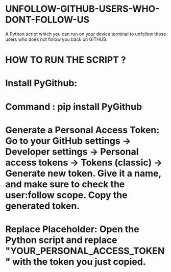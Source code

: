 # UNFOLLOW-GITHUB-USERS-WHO-DONT-FOLLOW-US
A Python script which you can run on your device terminal to unfollow those users who does not follow you back on GITHUB.

# HOW TO RUN THE SCRIPT ?

# Install PyGithub:
# Command : pip install PyGithub
# Generate a Personal Access Token: Go to your GitHub settings -> Developer settings -> Personal access tokens -> Tokens (classic) -> Generate new token. Give it a name, and make sure to check the user:follow scope. Copy the generated token.
# Replace Placeholder: Open the Python script and replace "YOUR_PERSONAL_ACCESS_TOKEN" with the token you just copied.
